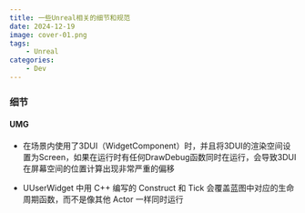 ```yaml
---
title: 一些Unreal相关的细节和规范
date: 2024-12-19
image: cover-01.png
tags: 
    - Unreal
categories:
    - Dev
---
```


### 细节

#### UMG

- 在场景内使用了3DUI（WidgetComponent）时，并且将3DUI的渲染空间设置为Screen，如果在运行时有任何DrawDebug函数同时在运行，会导致3DUI在屏幕空间的位置计算出现非常严重的偏移

- UUserWidget 中用 C++ 编写的 Construct 和 Tick 会覆盖蓝图中对应的生命周期函数，而不是像其他 Actor 一样同时运行
